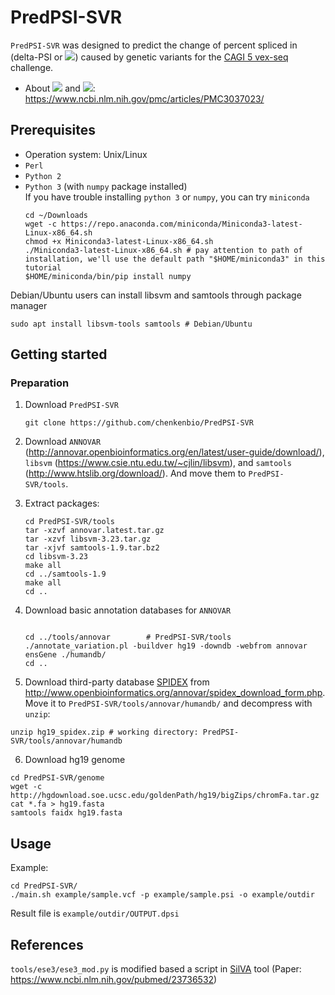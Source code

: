# PredPSI-SVR

`PredPSI-SVR` was designed to predict the change of percent spliced in (delta-PSI or <img src="https://latex.codecogs.com/svg.latex?\Large&space;$\Delta\Psi$" />) caused by genetic variants for the [CAGI 5 vex-seq](https://genomeinterpretation.org/content/vex-seq) challenge.  
- About <img src="https://latex.codecogs.com/svg.latex?\Large&space;$\Psi$" /> and <img src="https://latex.codecogs.com/svg.latex?\Large&space;$\Delta\Psi$" />: https://www.ncbi.nlm.nih.gov/pmc/articles/PMC3037023/


## Prerequisites
- Operation system: Unix/Linux  
- `Perl`  
- `Python 2`  
- `Python 3` (with `numpy` package installed)  
If you have trouble installing `python 3` or `numpy`, you can try `miniconda`  
    ```shell
    cd ~/Downloads
    wget -c https://repo.anaconda.com/miniconda/Miniconda3-latest-Linux-x86_64.sh
    chmod +x Miniconda3-latest-Linux-x86_64.sh
    ./Miniconda3-latest-Linux-x86_64.sh # pay attention to path of installation, we'll use the default path "$HOME/miniconda3" in this tutorial 
    $HOME/miniconda/bin/pip install numpy
    ```

Debian/Ubuntu users can install libsvm and samtools through package manager  

    sudo apt install libsvm-tools samtools # Debian/Ubuntu

## Getting started
### Preparation
1. Download `PredPSI-SVR`  
    ```shell
    git clone https://github.com/chenkenbio/PredPSI-SVR
    ```
2. Download `ANNOVAR` (http://annovar.openbioinformatics.org/en/latest/user-guide/download/), `libsvm` (https://www.csie.ntu.edu.tw/~cjlin/libsvm), and `samtools` (http://www.htslib.org/download/). And move them to `PredPSI-SVR/tools`.  
3. Extract packages:  
    ```shell
    cd PredPSI-SVR/tools
    tar -xzvf annovar.latest.tar.gz
    tar -xzvf libsvm-3.23.tar.gz
    tar -xjvf samtools-1.9.tar.bz2
    cd libsvm-3.23
    make all
    cd ../samtools-1.9
    make all
    cd ..
    ```

4. Download basic annotation databases for `ANNOVAR`  

    ```shell

    cd ../tools/annovar        # PredPSI-SVR/tools
    ./annotate_variation.pl -buildver hg19 -downdb -webfrom annovar ensGene ./humandb/
    cd ..
    ```

5. Download third-party database [SPIDEX](http://tools.genes.toronto.edu/) from http://www.openbioinformatics.org/annovar/spidex_download_form.php. Move it to `PredPSI-SVR/tools/annovar/humandb/` and decompress with `unzip`:
```shell
unzip hg19_spidex.zip # working directory: PredPSI-SVR/tools/annovar/humandb
```


6. Download hg19 genome  
```shell
cd PredPSI-SVR/genome
wget -c http://hgdownload.soe.ucsc.edu/goldenPath/hg19/bigZips/chromFa.tar.gz
cat *.fa > hg19.fasta
samtools faidx hg19.fasta
```

## Usage  
Example:  

```shell
cd PredPSI-SVR/
./main.sh example/sample.vcf -p example/sample.psi -o example/outdir
```
Result file is `example/outdir/OUTPUT.dpsi`

## References

`tools/ese3/ese3_mod.py` is modified based a script in [SilVA](http://compbio.cs.toronto.edu/silva/) tool (Paper: https://www.ncbi.nlm.nih.gov/pubmed/23736532)
